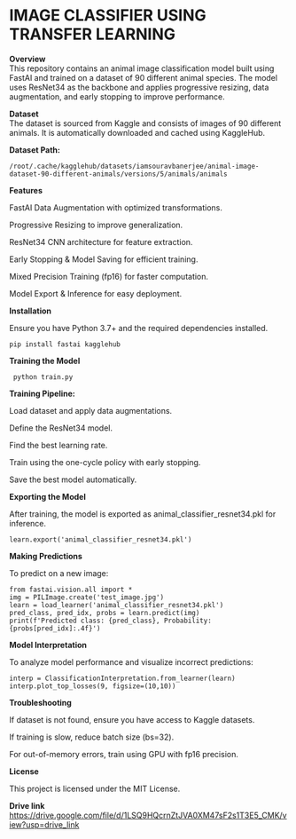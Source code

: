 # IMAGE CLASSIFIER USING TRANSFER LEARNING

**Overview**<br>
This repository contains an animal image classification model built using FastAI and trained on a dataset of 90 different animal species. The model uses ResNet34 as the backbone and applies progressive resizing, data augmentation, and early stopping to improve performance.

**Dataset**<br>
The dataset is sourced from Kaggle and consists of images of 90 different animals. It is automatically downloaded and cached using KaggleHub.

**Dataset Path:**
```
/root/.cache/kagglehub/datasets/iamsouravbanerjee/animal-image-dataset-90-different-animals/versions/5/animals/animals
```

**Features**

FastAI Data Augmentation with optimized transformations.

Progressive Resizing to improve generalization.

ResNet34 CNN architecture for feature extraction.

Early Stopping & Model Saving for efficient training.

Mixed Precision Training (fp16) for faster computation.

Model Export & Inference for easy deployment.

**Installation**

Ensure you have Python 3.7+ and the required dependencies installed.
```
pip install fastai kagglehub
```

 **Training the Model**
```
 python train.py
```

**Training Pipeline:**

Load dataset and apply data augmentations.

Define the ResNet34 model.

Find the best learning rate.

Train using the one-cycle policy with early stopping.

Save the best model automatically.

**Exporting the Model**

After training, the model is exported as animal_classifier_resnet34.pkl for inference.

```
learn.export('animal_classifier_resnet34.pkl')
```
**Making Predictions**

To predict on a new image:

```
from fastai.vision.all import *
img = PILImage.create('test_image.jpg')
learn = load_learner('animal_classifier_resnet34.pkl')
pred_class, pred_idx, probs = learn.predict(img)
print(f'Predicted class: {pred_class}, Probability: {probs[pred_idx]:.4f}')
```
**Model Interpretation**

To analyze model performance and visualize incorrect predictions:

```
interp = ClassificationInterpretation.from_learner(learn)
interp.plot_top_losses(9, figsize=(10,10))

```
**Troubleshooting**

If dataset is not found, ensure you have access to Kaggle datasets.

If training is slow, reduce batch size (bs=32).

For out-of-memory errors, train using GPU with fp16 precision.

**License**

This project is licensed under the MIT License.

**Drive link**<br>
https://drive.google.com/file/d/1LSQ9HQcrnZtJVA0XM47sF2s1T3E5_CMK/view?usp=drive_link


